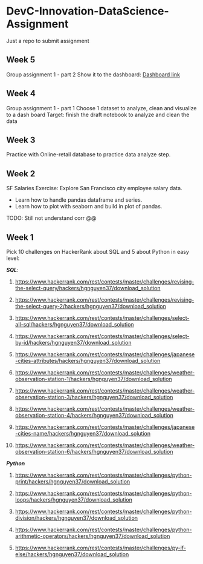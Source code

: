 # DevC-Innovation-DataScience-Assignment
Just a repo to submit assignment

## Week 5
Group assignment 1 - part 2
Show it to the dashboard: [Dashboard link](https://datastudio.google.com/open/1aYKufdQ5ZW1mMSqXAPJ5y2WErK-tsMw9)

## Week 4
Group assignment 1 - part 1
Choose 1 dataset to analyze, clean and visualize to a dash board
Target: finish the draft notebook to analyze and clean the data

## Week 3
Practice with Online-retail database to practice data analyze step.

## Week 2
SF Salaries Exercise:  Explore San Francisco city employee salary data.

- Learn how to handle pandas dataframe and series.
- Learn how to plot with seaborn and build in plot of pandas.

TODO: Still not understand corr @@

## Week 1
Pick 10 challenges on HackerRank about SQL and 5 about Python in easy level:

***SQL***:
1. https://www.hackerrank.com/rest/contests/master/challenges/revising-the-select-query/hackers/hgnguyen37/download_solution

2. https://www.hackerrank.com/rest/contests/master/challenges/revising-the-select-query-2/hackers/hgnguyen37/download_solution

3. https://www.hackerrank.com/rest/contests/master/challenges/select-all-sql/hackers/hgnguyen37/download_solution

4. https://www.hackerrank.com/rest/contests/master/challenges/select-by-id/hackers/hgnguyen37/download_solution

5. https://www.hackerrank.com/rest/contests/master/challenges/japanese-cities-attributes/hackers/hgnguyen37/download_solution

6. https://www.hackerrank.com/rest/contests/master/challenges/weather-observation-station-1/hackers/hgnguyen37/download_solution

7. https://www.hackerrank.com/rest/contests/master/challenges/weather-observation-station-3/hackers/hgnguyen37/download_solution

8. https://www.hackerrank.com/rest/contests/master/challenges/weather-observation-station-4/hackers/hgnguyen37/download_solution

9. https://www.hackerrank.com/rest/contests/master/challenges/japanese-cities-name/hackers/hgnguyen37/download_solution

10. https://www.hackerrank.com/rest/contests/master/challenges/weather-observation-station-6/hackers/hgnguyen37/download_solution

***Python***

1. https://www.hackerrank.com/rest/contests/master/challenges/python-print/hackers/hgnguyen37/download_solution

2. https://www.hackerrank.com/rest/contests/master/challenges/python-loops/hackers/hgnguyen37/download_solution

3. https://www.hackerrank.com/rest/contests/master/challenges/python-division/hackers/hgnguyen37/download_solution

4. https://www.hackerrank.com/rest/contests/master/challenges/python-arithmetic-operators/hackers/hgnguyen37/download_solution

5. https://www.hackerrank.com/rest/contests/master/challenges/py-if-else/hackers/hgnguyen37/download_solution
